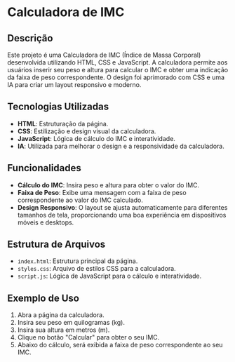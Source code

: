 # Calculadora de IMC

## Descrição

Este projeto é uma Calculadora de IMC (Índice de Massa Corporal) desenvolvida utilizando HTML, CSS e JavaScript. A calculadora permite aos usuários inserir seu peso e altura para calcular o IMC e obter uma indicação da faixa de peso correspondente. O design foi aprimorado com CSS e uma IA para criar um layout responsivo e moderno.

## Tecnologias Utilizadas

- **HTML**: Estruturação da página.
- **CSS**: Estilização e design visual da calculadora.
- **JavaScript**: Lógica de cálculo do IMC e interatividade.
- **IA**: Utilizada para melhorar o design e a responsividade da calculadora.

## Funcionalidades

- **Cálculo do IMC**: Insira peso e altura para obter o valor do IMC.
- **Faixa de Peso**: Exibe uma mensagem com a faixa de peso correspondente ao valor do IMC calculado.
- **Design Responsivo**: O layout se ajusta automaticamente para diferentes tamanhos de tela, proporcionando uma boa experiência em dispositivos móveis e desktops.

## Estrutura de Arquivos

- `index.html`: Estrutura principal da página.
- `styles.css`: Arquivo de estilos CSS para a calculadora.
- `script.js`: Lógica de JavaScript para o cálculo e interatividade.

## Exemplo de Uso

1. Abra a página da calculadora.
2. Insira seu peso em quilogramas (kg).
3. Insira sua altura em metros (m).
4. Clique no botão "Calcular" para obter o seu IMC.
5. Abaixo do cálculo, será exibida a faixa de peso correspondente ao seu IMC.
